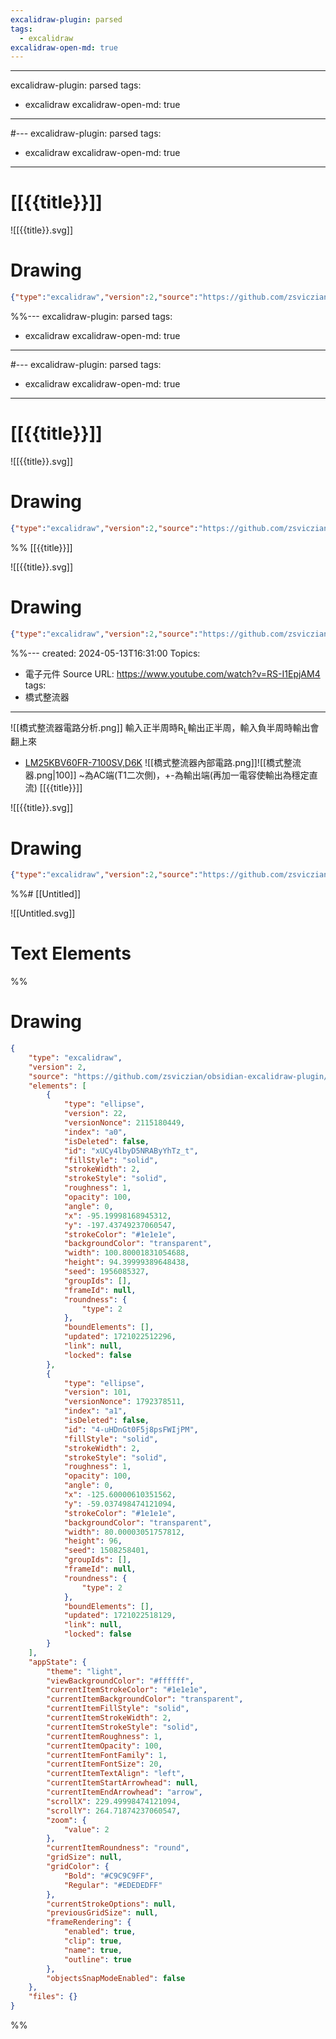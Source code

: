 ```yaml
---
excalidraw-plugin: parsed
tags:
  - excalidraw
excalidraw-open-md: true
---
```

---
excalidraw-plugin: parsed
tags:
  - excalidraw
excalidraw-open-md: true
---
#---
excalidraw-plugin: parsed
tags:
  - excalidraw
excalidraw-open-md: true
---
# [[{{title}}]]

![[{{title}}.svg]]

# Drawing
```json
{"type":"excalidraw","version":2,"source":"https://github.com/zsviczian/obsidian-excalidraw-plugin/releases/tag/2.1.7","elements":[],"appState":{"gridSize":null,"viewBackgroundColor":"#ffffff"}}
```
%%---
excalidraw-plugin: parsed
tags:
  - excalidraw
excalidraw-open-md: true
---
#---
excalidraw-plugin: parsed
tags:
  - excalidraw
excalidraw-open-md: true
---
# [[{{title}}]]

![[{{title}}.svg]]

# Drawing
```json
{"type":"excalidraw","version":2,"source":"https://github.com/zsviczian/obsidian-excalidraw-plugin/releases/tag/2.1.7","elements":[],"appState":{"gridSize":null,"viewBackgroundColor":"#ffffff"}}
```
%% [[{{title}}]]

![[{{title}}.svg]]

# Drawing
```json
{"type":"excalidraw","version":2,"source":"https://github.com/zsviczian/obsidian-excalidraw-plugin/releases/tag/2.1.7","elements":[],"appState":{"gridSize":null,"viewBackgroundColor":"#ffffff"}}
```
%%---
created: 2024-05-13T16:31:00
Topics:
  - 電子元件
Source URL: https://www.youtube.com/watch?v=RS-I1EpjAM4
tags:
  - 橋式整流器
---
![[橋式整流器電路分析.png]]
輸入正半周時R<sub>L</sub>輸出正半周，輸入負半周時輸出會翻上來
- [LM25KBV60FR-7100SV,D6K](file:///C:/Users/min.zhu/Downloads/LM25KBV60FR.pdf)
![[橋式整流器內部電路.png]]![[橋式整流器.png|100]]
~為AC端(T1二次側)，+-為輸出端(再加一電容使輸出為穩定直流) [[{{title}}]]

![[{{title}}.svg]]

# Drawing
```json
{"type":"excalidraw","version":2,"source":"https://github.com/zsviczian/obsidian-excalidraw-plugin/releases/tag/2.1.7","elements":[],"appState":{"gridSize":null,"viewBackgroundColor":"#ffffff"}}
```
%%# [[Untitled]]

![[Untitled.svg]]

# Text Elements
%%
# Drawing
```json
{
	"type": "excalidraw",
	"version": 2,
	"source": "https://github.com/zsviczian/obsidian-excalidraw-plugin/releases/tag/2.1.7",
	"elements": [
		{
			"type": "ellipse",
			"version": 22,
			"versionNonce": 2115180449,
			"index": "a0",
			"isDeleted": false,
			"id": "xUCy4lbyD5NRAByYhTz_t",
			"fillStyle": "solid",
			"strokeWidth": 2,
			"strokeStyle": "solid",
			"roughness": 1,
			"opacity": 100,
			"angle": 0,
			"x": -95.19998168945312,
			"y": -197.43749237060547,
			"strokeColor": "#1e1e1e",
			"backgroundColor": "transparent",
			"width": 100.80001831054688,
			"height": 94.39999389648438,
			"seed": 1956085327,
			"groupIds": [],
			"frameId": null,
			"roundness": {
				"type": 2
			},
			"boundElements": [],
			"updated": 1721022512296,
			"link": null,
			"locked": false
		},
		{
			"type": "ellipse",
			"version": 101,
			"versionNonce": 1792378511,
			"index": "a1",
			"isDeleted": false,
			"id": "4-uHDnGt0F5j8psFWIjPM",
			"fillStyle": "solid",
			"strokeWidth": 2,
			"strokeStyle": "solid",
			"roughness": 1,
			"opacity": 100,
			"angle": 0,
			"x": -125.60000610351562,
			"y": -59.037498474121094,
			"strokeColor": "#1e1e1e",
			"backgroundColor": "transparent",
			"width": 80.00003051757812,
			"height": 96,
			"seed": 1508258401,
			"groupIds": [],
			"frameId": null,
			"roundness": {
				"type": 2
			},
			"boundElements": [],
			"updated": 1721022518129,
			"link": null,
			"locked": false
		}
	],
	"appState": {
		"theme": "light",
		"viewBackgroundColor": "#ffffff",
		"currentItemStrokeColor": "#1e1e1e",
		"currentItemBackgroundColor": "transparent",
		"currentItemFillStyle": "solid",
		"currentItemStrokeWidth": 2,
		"currentItemStrokeStyle": "solid",
		"currentItemRoughness": 1,
		"currentItemOpacity": 100,
		"currentItemFontFamily": 1,
		"currentItemFontSize": 20,
		"currentItemTextAlign": "left",
		"currentItemStartArrowhead": null,
		"currentItemEndArrowhead": "arrow",
		"scrollX": 229.49998474121094,
		"scrollY": 264.71874237060547,
		"zoom": {
			"value": 2
		},
		"currentItemRoundness": "round",
		"gridSize": null,
		"gridColor": {
			"Bold": "#C9C9C9FF",
			"Regular": "#EDEDEDFF"
		},
		"currentStrokeOptions": null,
		"previousGridSize": null,
		"frameRendering": {
			"enabled": true,
			"clip": true,
			"name": true,
			"outline": true
		},
		"objectsSnapModeEnabled": false
	},
	"files": {}
}
```
%%